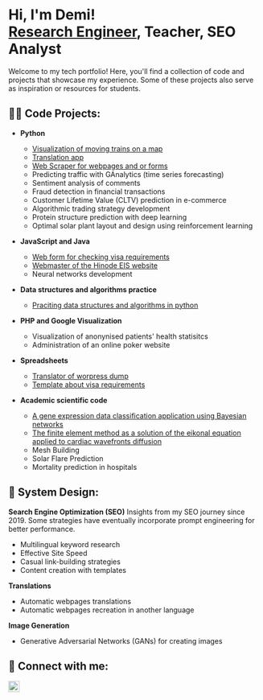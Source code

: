 <h1>Hi, I'm Demi! <br/><a href="https://www.linkedin.com/in/demi5martinez/">Research Engineer</a>, Teacher, SEO Analyst</h1>

Welcome to my tech portfolio! Here, you'll find a collection of code and projects that showcase my experience. Some of these projects also serve as inspiration or resources for students.

<h2>👨‍💻 Code Projects:</h2>

- <b>Python</b>
  - [Visualization of moving trains on a map](https://github.com/Demi-Martinez/moving-trains-on-a-map)
  - [Translation app](https://github.com/Demi-Martinez/translation-app)
  - [Web Scraper for webpages and or forms](https://github.com/Demi-Martinez/web-scraper-for-webpages) 
  - Predicting traffic with GAnalytics (time series forecasting)
  - Sentiment analysis of comments
  - Fraud detection in financial transactions
  - Customer Lifetime Value (CLTV) prediction in e-commerce
  - Algorithmic trading strategy development
  - Protein structure prediction with deep learning
  - Optimal solar plant layout and design using reinforcement learning

- <b>JavaScript and Java</b>
  - [Web form for checking visa requirements](https://github.com/Demi-Martinez/visa-requirements-checker)
  - [Webmaster of the Hinode EIS website](https://github.com/Demi-Martinez/hinode-eis-webmaster)
  - Neural networks development
    
- <b>Data structures and algorithms practice</b>
  - [Praciting data structures and algorithms in python](https://github.com/Demi-Martinez/Algorithms-Practice)
 
- <b>PHP and Google Visualization</b>
  - Visualization of anonynised patients' health statisitcs
  - Administration of an online poker website

- <b>Spreadsheets</b>
  - [Translator of worpress dump](https://github.com/Demi-Martinez/translator-of-wordpress-dump)
  - [Template about visa requirements](https://github.com/Demi-Martinez/template-about-visa-requirements)

- <b>Academic scientific code</b>
  - [A gene expression data classification application using Bayesian networks](https://github.com/Demi-Martinez/gene-expression-classification-bayesian-networks)
  - [The finite element method as a solution of the eikonal equation applied to cardiac wavefronts diffusion](https://github.com/Demi-Martinez/finite-element-solution-for-cardiac-wavefront-diffusion)
  - Mesh Building
  - Solar Flare Prediction
  - Mortality prediction in hospitals


<h2>💞️ System Design:</h2>

<b>Search Engine Optimization (SEO)</b>
Insights from my SEO journey since 2019. Some strategies have eventually incorporate prompt engineering for better performance.
  - Multilingual keyword research
  - Effective Site Speed
  - Casual link-building strategies
  - Content creation with templates

<b>Translations</b>
  - Automatic webpages translations
  - Automatic webpages recreation in another language

<b>Image Generation</b>
  - Generative Adversarial Networks (GANs) for creating images

 
<h2> 🤳 Connect with me:</h2>

[<img align="left" alt="DemiMartinez | LinkedIn" width="22px" src="https://cdn.jsdelivr.net/npm/simple-icons@v3/icons/linkedin.svg" />][linkedin]

[linkedin]:www.linkedin.com/in/demi5martinez

<!--
- 👋 Hi, I’m @Demi-Martinez
- 👀 I’m interested in ...
- 🌱 I’m currently learning ...
- 💞️ I’m looking to collaborate on ...
- 📫 How to reach me ...
- 😄 Pronouns: ...
- ⚡ Fun fact: ...

Demi-Martinez/Demi-Martinez is a ✨ special ✨ repository because its `README.md` (this file) appears on your GitHub profile.
You can click the Preview link to take a look at your changes.
--->
